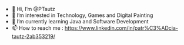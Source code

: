 - 👋 Hi, I’m @PTautz
- 👀 I’m interested in Technology, Games and Digital Painting
- 🌱 I’m currently learning Java and Software Development
- 📫 How to reach me : https://www.linkedin.com/in/patr%C3%ADcia-tautz-2ab353219/

<!---
PTautz/PTautz is a ✨ special ✨ repository because its `README.md` (this file) appears on your GitHub profile.
You can click the Preview link to take a look at your changes.
--->

